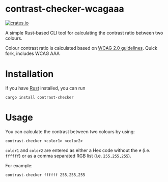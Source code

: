 # contrast-checker-wcagaaa

[![crates.io](https://img.shields.io/crates/v/contrast-checker.svg)](https://crates.io/crates/contrast-checker)

A simple Rust-based CLI tool for calculating the contrast ratio between two colours.

Colour contrast ratio is calculated based on [WCAG 2.0 guidelines](https://www.w3.org/TR/WCAG/#dfn-contrast-ratio).
Quick fork, includes WCAG AAA

# Installation

If you have [Rust](https://www.rust-lang.org/) installed, you can run
```
cargo install contrast-checker
```

# Usage

You can calculate the contrast between two colours by using:
```
contrast-checker <color1> <color2>
```

`color1` and `color2` are entered as either a Hex code without the `#` (i.e. `ffffff`) or as a comma separated RGB list (i.e. `255,255,255`).

For example:
```
contrast-checker ffffff 255,255,255
```
